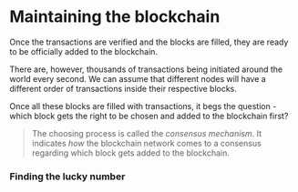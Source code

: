 # Maintaining the blockchain

Once the transactions are verified and the blocks are filled, they are ready to be officially added to the blockchain.

There are, however, thousands of transactions being initiated around the world every second. We can assume that different nodes will have a different order of transactions inside their respective blocks. 

Once all these blocks are filled with transactions, it begs the question - which block gets the right to be chosen and added to the blockchain first?

> The choosing process is called the _consensus mechanism_. It indicates _how_ the blockchain network comes to a consensus regarding which block gets added to the blockchain.

### Finding the lucky number
